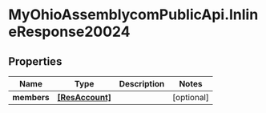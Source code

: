 # MyOhioAssemblycomPublicApi.InlineResponse20024

## Properties
Name | Type | Description | Notes
------------ | ------------- | ------------- | -------------
**members** | [**[ResAccount]**](ResAccount.md) |  | [optional] 
